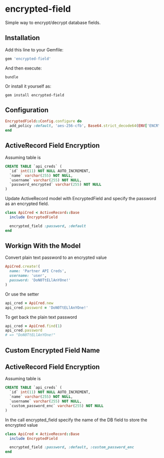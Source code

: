 # encrypted-field

Simple way to encrypt/decrypt database fields.

## Installation

Add this line to your Gemfile:
```ruby
gem 'encrypted-field'
```

And then execute:
```shell
bundle
```

Or install it yourself as:
```shell
gem install encrypted-field
```

## Configuration

```ruby
EncryptedField::Config.configure do
  add_policy :default, 'aes-256-cfb', Base64.strict_decode64(ENV['ENCRYPTION_KEY'])
end
```

## ActiveRecord Field Encryption

Assuming table is
```sql
CREATE TABLE `api_creds` (
  `id` int(11) NOT NULL AUTO_INCREMENT,
  `name` varchar(255) NOT NULL,
  `username` varchar(255) NOT NULL,
  `password_encrypted` varchar(255) NOT NULL
)
```

Update ActiveRecord model with EncryptedField and specify the password as an encrypted field.
```ruby
class ApiCred < ActiveRecord::Base
  include EncryptedField

  encrypted_field :password, :default
end
```

## Workign With the Model

Convert plain text password to an encrypted value
```ruby
ApiCred.create!(
  name: 'Partner API Creds',
  username: 'user',
  password: 'DoN0TtELlAnYOne!'
)
```

Or use the setter
```ruby
api_cred = ApiCred.new
api_cred.password = 'DoN0TtELlAnYOne!'
```

To get back the plain text password
```ruby
api_cred = ApiCred.find(1)
api_cred.password
# => "DoN0TtELlAnYOne!"
```

## Custom Encrypted Field Name

## ActiveRecord Field Encryption

Assuming table is
```sql
CREATE TABLE `api_creds` (
  `id` int(11) NOT NULL AUTO_INCREMENT,
  `name` varchar(255) NOT NULL,
  `username` varchar(255) NOT NULL,
  `custom_password_enc` varchar(255) NOT NULL
)
```

In the call encrypted_field specify the name of the DB field to store the encrypted value
```ruby
class ApiCred < ActiveRecord::Base
  include EncryptedField

  encrypted_field :password, :default, :custom_password_enc
end
```
